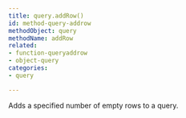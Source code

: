 ```yaml
---
title: query.addRow()
id: method-query-addrow
methodObject: query
methodName: addRow
related:
- function-queryaddrow
- object-query
categories:
- query

---
```


Adds a specified number of empty rows to a query.